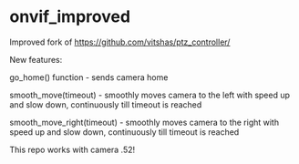 # onvif_improved

Improved fork of https://github.com/vitshas/ptz_controller/

New features:
  
  go_home() function - sends camera home
  
  smooth_move(timeout) - smoothly moves camera to the left with speed up and slow down, continuously till timeout is reached
  
  smooth_move_right(timeout) - smoothly moves camera to the right with speed up and slow down, continuously till timeout is reached
  
This repo works with camera .52!
